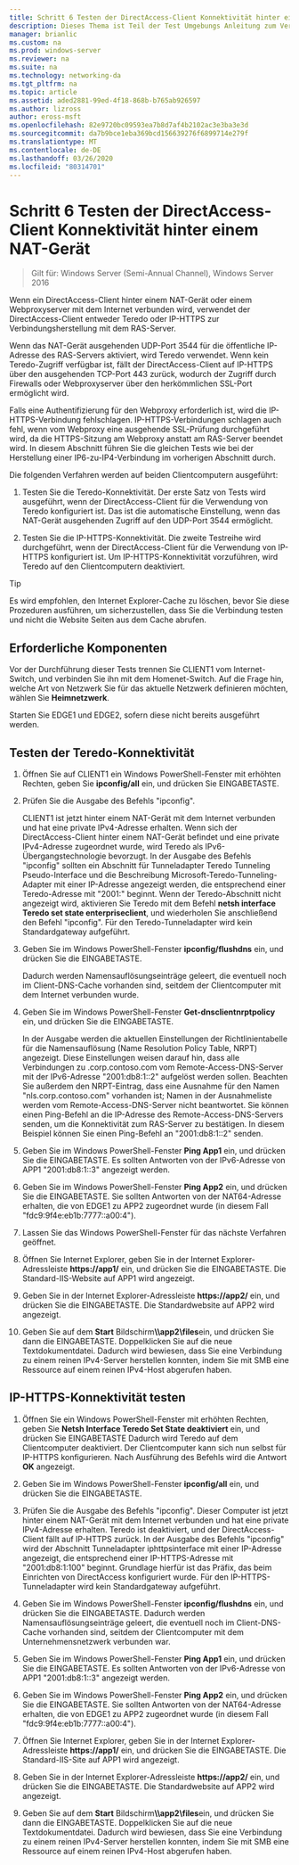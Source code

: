 ```yaml
---
title: Schritt 6 Testen der DirectAccess-Client Konnektivität hinter einem NAT-Gerät
description: Dieses Thema ist Teil der Test Umgebungs Anleitung zum Veranschaulichen von DirectAccess in einem Cluster mit Windows NLB für Windows Server 2016.
manager: brianlic
ms.custom: na
ms.prod: windows-server
ms.reviewer: na
ms.suite: na
ms.technology: networking-da
ms.tgt_pltfrm: na
ms.topic: article
ms.assetid: aded2881-99ed-4f18-868b-b765ab926597
ms.author: lizross
author: eross-msft
ms.openlocfilehash: 82e9720bc09593ea7b8d7af4b2102ac3e3ba3e3d
ms.sourcegitcommit: da7b9bce1eba369bcd156639276f6899714e279f
ms.translationtype: MT
ms.contentlocale: de-DE
ms.lasthandoff: 03/26/2020
ms.locfileid: "80314701"
---
```

# <a name="step-6-test-directaccess-client-connectivity-from-behind-a-nat-device"></a>Schritt 6 Testen der DirectAccess-Client Konnektivität hinter einem NAT-Gerät

>Gilt für: Windows Server (Semi-Annual Channel), Windows Server 2016

Wenn ein DirectAccess-Client hinter einem NAT-Gerät oder einem Webproxyserver mit dem Internet verbunden wird, verwendet der DirectAccess-Client entweder Teredo oder IP-HTTPS zur Verbindungsherstellung mit dem RAS-Server. 

Wenn das NAT-Gerät ausgehenden UDP-Port 3544 für die öffentliche IP-Adresse des RAS-Servers aktiviert, wird Teredo verwendet. Wenn kein Teredo-Zugriff verfügbar ist, fällt der DirectAccess-Client auf IP-HTTPS über den ausgehenden TCP-Port 443 zurück, wodurch der Zugriff durch Firewalls oder Webproxyserver über den herkömmlichen SSL-Port ermöglicht wird. 

Falls eine Authentifizierung für den Webproxy erforderlich ist, wird die IP-HTTPS-Verbindung fehlschlagen. IP-HTTPS-Verbindungen schlagen auch fehl, wenn vom Webproxy eine ausgehende SSL-Prüfung durchgeführt wird, da die HTTPS-Sitzung am Webproxy anstatt am RAS-Server beendet wird. In diesem Abschnitt führen Sie die gleichen Tests wie bei der Herstellung einer IP6-zu-IP4-Verbindung im vorherigen Abschnitt durch.  
  
Die folgenden Verfahren werden auf beiden Clientcomputern ausgeführt:  
  
1. Testen Sie die Teredo-Konnektivität. Der erste Satz von Tests wird ausgeführt, wenn der DirectAccess-Client für die Verwendung von Teredo konfiguriert ist. Das ist die automatische Einstellung, wenn das NAT-Gerät ausgehenden Zugriff auf den UDP-Port 3544 ermöglicht.  
  
2. Testen Sie die IP-HTTPS-Konnektivität. Die zweite Testreihe wird durchgeführt, wenn der DirectAccess-Client für die Verwendung von IP-HTTPS konfiguriert ist. Um IP-HTTPS-Konnektivität vorzuführen, wird Teredo auf den Clientcomputern deaktiviert.  
  
> [!TIP]  
> Es wird empfohlen, den Internet Explorer-Cache zu löschen, bevor Sie diese Prozeduren ausführen, um sicherzustellen, dass Sie die Verbindung testen und nicht die Website Seiten aus dem Cache abrufen.  
  
## <a name="prerequisites"></a>Erforderliche Komponenten

Vor der Durchführung dieser Tests trennen Sie CLIENT1 vom Internet-Switch, und verbinden Sie ihn mit dem Homenet-Switch. Auf die Frage hin, welche Art von Netzwerk Sie für das aktuelle Netzwerk definieren möchten, wählen Sie **Heimnetzwerk**.  
  
Starten Sie EDGE1 und EDGE2, sofern diese nicht bereits ausgeführt werden.  
  
## <a name="test-teredo-connectivity"></a>Testen der Teredo-Konnektivität  
  
1. Öffnen Sie auf CLIENT1 ein Windows PowerShell-Fenster mit erhöhten Rechten, geben Sie **ipconfig/all** ein, und drücken Sie EINGABETASTE.  
  
2. Prüfen Sie die Ausgabe des Befehls "ipconfig".  
  
   CLIENT1 ist jetzt hinter einem NAT-Gerät mit dem Internet verbunden und hat eine private IPv4-Adresse erhalten. Wenn sich der DirectAccess-Client hinter einem NAT-Gerät befindet und eine private IPv4-Adresse zugeordnet wurde, wird Teredo als IPv6-Übergangstechnologie bevorzugt. In der Ausgabe des Befehls "ipconfig" sollten ein Abschnitt für Tunneladapter Teredo Tunneling Pseudo-Interface und die Beschreibung Microsoft-Teredo-Tunneling-Adapter mit einer IP-Adresse angezeigt werden, die entsprechend einer Teredo-Adresse mit "2001:" beginnt. Wenn der Teredo-Abschnitt nicht angezeigt wird, aktivieren Sie Teredo mit dem Befehl **netsh interface Teredo set state enterpriseclient**, und wiederholen Sie anschließend den Befehl "ipconfig". Für den Teredo-Tunneladapter wird kein Standardgateway aufgeführt.  
  
3. Geben Sie im Windows PowerShell-Fenster **ipconfig/flushdns** ein, und drücken Sie die EINGABETASTE.  
  
   Dadurch werden Namensauflösungseinträge geleert, die eventuell noch im Client-DNS-Cache vorhanden sind, seitdem der Clientcomputer mit dem Internet verbunden wurde.  
  
4. Geben Sie im Windows PowerShell-Fenster **Get-dnsclientnrptpolicy** ein, und drücken Sie die EINGABETASTE.  
  
   In der Ausgabe werden die aktuellen Einstellungen der Richtlinientabelle für die Namensauflösung (Name Resolution Policy Table, NRPT) angezeigt. Diese Einstellungen weisen darauf hin, dass alle Verbindungen zu .corp.contoso.com vom Remote-Access-DNS-Server mit der IPv6-Adresse "2001:db8:1::2" aufgelöst werden sollen. Beachten Sie außerdem den NRPT-Eintrag, dass eine Ausnahme für den Namen "nls.corp.contoso.com" vorhanden ist; Namen in der Ausnahmeliste werden vom Remote-Access-DNS-Server nicht beantwortet. Sie können einen Ping-Befehl an die IP-Adresse des Remote-Access-DNS-Servers senden, um die Konnektivität zum RAS-Server zu bestätigen. In diesem Beispiel können Sie einen Ping-Befehl an "2001:db8:1::2" senden.  
  
5. Geben Sie im Windows PowerShell-Fenster **Ping App1** ein, und drücken Sie die EINGABETASTE. Es sollten Antworten von der IPv6-Adresse von APP1 "2001:db8:1::3" angezeigt werden.  
  
6. Geben Sie im Windows PowerShell-Fenster **Ping App2** ein, und drücken Sie die EINGABETASTE. Sie sollten Antworten von der NAT64-Adresse erhalten, die von EDGE1 zu APP2 zugeordnet wurde (in diesem Fall "fdc9:9f4e:eb1b:7777::a00:4").  
  
7. Lassen Sie das Windows PowerShell-Fenster für das nächste Verfahren geöffnet.  
  
8. Öffnen Sie Internet Explorer, geben Sie in der Internet Explorer-Adressleiste **https://app1/** ein, und drücken Sie die EINGABETASTE. Die Standard-IIS-Website auf APP1 wird angezeigt.  
  
9. Geben Sie in der Internet Explorer-Adressleiste **https://app2/** ein, und drücken Sie die EINGABETASTE. Die Standardwebsite auf APP2 wird angezeigt.  
  
10. Geben Sie auf dem **Start** Bildschirm<strong>\\\app2\files</strong>ein, und drücken Sie dann die EINGABETASTE. Doppelklicken Sie auf die neue Textdokumentdatei. Dadurch wird bewiesen, dass Sie eine Verbindung zu einem reinen IPv4-Server herstellen konnten, indem Sie mit SMB eine Ressource auf einem reinen IPv4-Host abgerufen haben.  
  
## <a name="test-ip-https-connectivity"></a>IP-HTTPS-Konnektivität testen  
  
1. Öffnen Sie ein Windows PowerShell-Fenster mit erhöhten Rechten, geben Sie **Netsh Interface Teredo Set State deaktiviert** ein, und drücken Sie EINGABETASTE Dadurch wird Teredo auf dem Clientcomputer deaktiviert. Der Clientcomputer kann sich nun selbst für IP-HTTPS konfigurieren. Nach Ausführung des Befehls wird die Antwort **OK** angezeigt.  
  
2. Geben Sie im Windows PowerShell-Fenster **ipconfig/all** ein, und drücken Sie die EINGABETASTE.  
  
3. Prüfen Sie die Ausgabe des Befehls "ipconfig". Dieser Computer ist jetzt hinter einem NAT-Gerät mit dem Internet verbunden und hat eine private IPv4-Adresse erhalten. Teredo ist deaktiviert, und der DirectAccess-Client fällt auf IP-HTTPS zurück. In der Ausgabe des Befehls "ipconfig" wird der Abschnitt Tunneladapter iphttpsinterface mit einer IP-Adresse angezeigt, die entsprechend einer IP-HTTPS-Adresse mit "2001:db8:1:100" beginnt. Grundlage hierfür ist das Präfix, das beim Einrichten von DirectAccess konfiguriert wurde. Für den IP-HTTPS-Tunneladapter wird kein Standardgateway aufgeführt.  
  
4. Geben Sie im Windows PowerShell-Fenster **ipconfig/flushdns** ein, und drücken Sie die EINGABETASTE. Dadurch werden Namensauflösungseinträge geleert, die eventuell noch im Client-DNS-Cache vorhanden sind, seitdem der Clientcomputer mit dem Unternehmensnetzwerk verbunden war.  
  
5. Geben Sie im Windows PowerShell-Fenster **Ping App1** ein, und drücken Sie die EINGABETASTE. Es sollten Antworten von der IPv6-Adresse von APP1 "2001:db8:1::3" angezeigt werden.  
  
6. Geben Sie im Windows PowerShell-Fenster **Ping App2** ein, und drücken Sie die EINGABETASTE. Sie sollten Antworten von der NAT64-Adresse erhalten, die von EDGE1 zu APP2 zugeordnet wurde (in diesem Fall "fdc9:9f4e:eb1b:7777::a00:4").  
  
7. Öffnen Sie Internet Explorer, geben Sie in der Internet Explorer-Adressleiste **https://app1/** ein, und drücken Sie die EINGABETASTE. Die Standard-IIS-Site auf APP1 wird angezeigt.  
  
8. Geben Sie in der Internet Explorer-Adressleiste **https://app2/** ein, und drücken Sie die EINGABETASTE. Die Standardwebsite auf APP2 wird angezeigt.  
  
9. Geben Sie auf dem **Start** Bildschirm<strong>\\\app2\files</strong>ein, und drücken Sie dann die EINGABETASTE. Doppelklicken Sie auf die neue Textdokumentdatei. Dadurch wird bewiesen, dass Sie eine Verbindung zu einem reinen IPv4-Server herstellen konnten, indem Sie mit SMB eine Ressource auf einem reinen IPv4-Host abgerufen haben.
